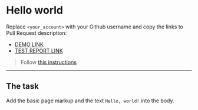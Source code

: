 # Hello world
Replace `<your_account>` with your Github username and copy the links to Pull Request description:
- [DEMO LINK](https://Serghii29.github.io/layout_hello-world/)
- [TEST REPORT LINK](https://Serghii29.github.io/layout_hello-world/report/html_report/)

> Follow [this instructions](https://mate-academy.github.io/layout_task-guideline/#how-to-solve-the-layout-tasks-on-github)
___

## The task
Add the basic page markup and the text `Hello, world!` into the body.
